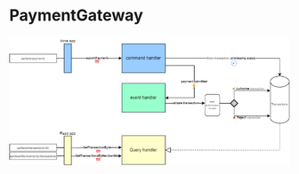 # PaymentGateway

![Checkout Api](https://github.com/pregoli/PaymentGateway/blob/master/appdiagram.png)
